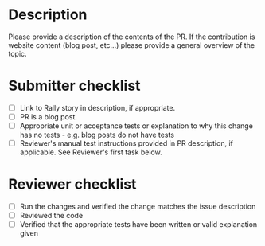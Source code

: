 # Description

Please provide a description of the contents of the PR. If the contribution is website content (blog post, etc...) please provide a general overview of the topic.

# Submitter checklist

- [ ] Link to Rally story in description, if appropriate.
- [ ] PR is a blog post.
- [ ] Appropriate unit or acceptance tests or explanation to why this change has no tests - e.g. blog posts do not have tests
- [ ] Reviewer's manual test instructions provided in PR description, if applicable. See Reviewer's first task below.

# Reviewer checklist

- [ ] Run the changes and verified the change matches the issue description
- [ ] Reviewed the code
- [ ] Verified that the appropriate tests have been written or valid explanation given
